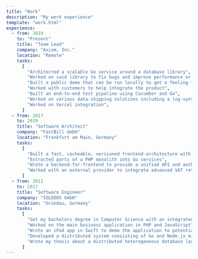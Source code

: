 ```yaml
---
title: "Work"
description: "My work experience"
template: "work.html"
experience:
  - from: 2019
    to: "Present"
    title: "Team Lead"
    company: "Axiom, Inc."
    location: "Remote"
    tasks:
      [
        "Architected a scalable Go service around a database library",
        "Worked on said library to fix bugs and improve performance or scalability",
        "Built a public demo that can be run locally to get a feeling for the product",
        "Worked with customers to help integrate the product",
        "Built an end-to-end test pipeline using Cucumber and Go",
        "Worked on various data-shipping solutions including a log-synthesizer, Hacker New and GitHub events",
        "Worked on Vercel integration",
      ]
  - from: 2017
    to: 2019
    title: "Software Architect"
    company: "FastBill GmbH"
    location: "Frankfurt am Main, Germany"
    tasks:
      [
        "Built a fast, cacheable, versioned frontend-architecture with Vue, AWS CloudFront and AWS Lambda@Edge",
        "Extracted parts of a PHP monolith into Go services",
        "Wrote a backend-for-frontend to provide a unified API and auth for the frontend",
        "Worked with an external provider to integrate advanced VAT return into a Go service",
      ]
  - from: 2011
    to: 2017
    title: "Software Engineer"
    company: "SOLEDOS GmbH"
    location: "Gründau, Germany"
    tasks:
      [
        "Got my bachelors degree in Computer Science with an integrated degree program",
        "Worked on the main business application in PHP and JavaScript",
        "Wrote an iPad app in Swift to demo the application to potential customers",
        "Developed a distributed system consisting of Go and Node.js microservices",
        "Wrote my thesis about a distributed heterogeneous database layer",
      ]
---
```

